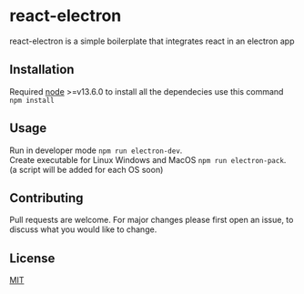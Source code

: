 # react-electron

react-electron is a simple boilerplate that integrates react in an electron app

## Installation

Required [node](https://nodejs.org/it/) >=v13.6.0 to install all the dependecies
use this command
```npm install```

## Usage
Run in developer mode ```npm run electron-dev```.  
Create executable for Linux Windows and MacOS ```npm run electron-pack```.  
(a script will be added for each OS soon)

## Contributing
Pull requests are welcome. For major changes please first open an issue,  to discuss what you would like to change. 

## License
[MIT](https://choosealicense.com/licenses/mit/)
